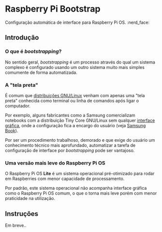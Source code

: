 <h1>Raspberry Pi Bootstrap</h1>
<p>Configuração automática de interface para Raspberry Pi OS. :nerd_face:</p> 

<h2>Introdução</h2>

<h3>O que é <i>bootstrapping</i>?</h3>
<p>
  No sentido geral, <i>bootstrapping</i> é um processo através do qual um sistema complexo é configurado usando um outro sistema muito mais simples comumente de forma automatizada.
</p>

<h3>A "tela preta"</h3>
<p>
   É comum que <a href="https://pt.wikipedia.org/wiki/Distribui%C3%A7%C3%A3o_Linux">distribuições GNU/Linux</a> venham com apenas uma "tela preta" conhecida como terminal ou linha de comandos após ligar o computador.
</p>

<p>
  Por exemplo, alguns fabricantes como a Samsung comercializam notebooks com a distribuição Tiny Core GNU/Linux sem qualquer <a href="https://pt.wikipedia.org/wiki/Interface_gr%C3%A1fica_do_utilizador">interface gráfica</a>, onde a configuração fica a encargo do usuário (veja <a href="https://www.google.com/search?q=NP550XDZ-KO4BR">Samsung Book</a>).
</p>

<p>
  Por ser um procedimento trabalhoso, demorado e que exige do usuário um conhecimento técnico mais aprofundado, automatizar a tarefa de configuração de interface por <i>bootstrapping</i> pode ser vantajoso.
</p>

<h3>Uma versão mais leve do Raspberry Pi OS</h3>
<p>
  O Raspberry Pi OS <b>Lite</b> é um sistema operacional pré-otimizado para rodar em Raspberries com menor capacidade de processamento. 
</p>
<p>
  Por padrão, este sistema operacional não acompanha interface gráfica como o Raspberry Pi OS comum, o que o torna mais leve porém com menor praticidade na utilização. 
</p>

<h2>Instruções</h2>
<p>Em breve..</p>
